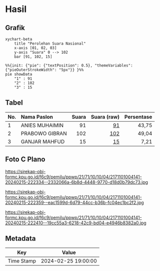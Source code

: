 # Hasil

## Grafik

```mermaid
xychart-beta
    title "Perolehan Suara Nasional"
    x-axis [01, 02, 03]
    y-axis "Suara" 0 --> 102
    bar [91, 102, 15]
```

```mermaid
%%{init: {"pie": {"textPosition": 0.5}, "themeVariables": {"pieOuterStrokeWidth": "5px"}} }%%
pie showData
    "1" : 91
    "2" : 102
    "3" : 15
```

## Tabel

| No. | Nama Paslon    | Suara | Suara (raw) | Persentase |
|:--- |:-------------- | -----:| -----------:| ----------:|
| 1   | ANIES MUHAIMIN | 91    | [91][p-1]   | 43,75      |
| 2   | PRABOWO GIBRAN | 102   | [102][p-2]  | 49,04      |
| 3   | GANJAR MAHFUD  | 15    | [15][p-3]   | 7,21       |


[p-1]: https://github.com/gigit-pemilu/pemilu-2024/blob/main/pilpres/hitung-suara/sub/21-kepulauan-riau/sub/71-kota-batam/sub/10-batam-kota/sub/1004-belian/sub/141-tps/sub/paslon-1.txt
[p-2]: https://github.com/gigit-pemilu/pemilu-2024/blob/main/pilpres/hitung-suara/sub/21-kepulauan-riau/sub/71-kota-batam/sub/10-batam-kota/sub/1004-belian/sub/141-tps/sub/paslon-2.txt
[p-3]: https://github.com/gigit-pemilu/pemilu-2024/blob/main/pilpres/hitung-suara/sub/21-kepulauan-riau/sub/71-kota-batam/sub/10-batam-kota/sub/1004-belian/sub/141-tps/sub/paslon-3.txt

## Foto C Plano

https://sirekap-obj-formc.kpu.go.id/f6c9/pemilu/ppwp/21/71/10/10/04/2171101004141-20240215-222334--2332066a-6b8d-4448-9770-d18d0b79dc73.jpg

https://sirekap-obj-formc.kpu.go.id/f6c9/pemilu/ppwp/21/71/10/10/04/2171101004141-20240215-222359--eac1599d-6d79-44cc-b36b-fc04ec1bc2f2.jpg

https://sirekap-obj-formc.kpu.go.id/f6c9/pemilu/ppwp/21/71/10/10/04/2171101004141-20240215-222410--19cc55a3-6218-42c9-bd04-e4946b8382a0.jpg


## Metadata

| Key        | Value               |
| ---------- | ------------------- |
| Time Stamp | 2024-02-25 19:00:00 |



